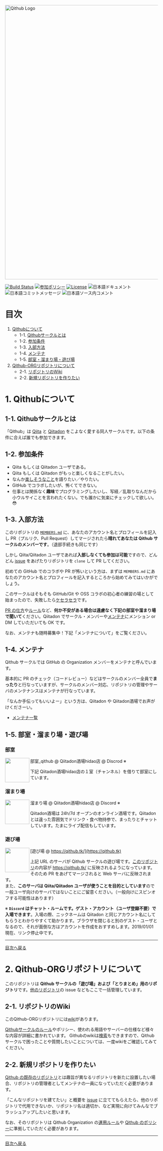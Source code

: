 <img title="Qithub LOGO" alt="Qithub Logo" src="https://github.com/Qithub-BOT/Qithub-ORG/raw/master/images/Banner_Qithub/Qithub-BOT-900x300.jpg" width="900">

[![Build Status](https://travis-ci.org/Qithub-BOT/Qithub-ORG.svg?branch=master)](https://travis-ci.org/Qithub-BOT/Qithub-ORG) [![参加ポリシー](http://img.shields.io/badge/policy-Qithub%203原則-blue.svg)](https://github.com/Qithub-BOT/Qithub-ORG/wiki/%E3%83%9D%E3%83%AA%E3%82%B7%E3%83%BC%E3%80%81%E3%82%B3%E3%83%B3%E3%82%BB%E3%83%97%E3%83%88) [![License](https://img.shields.io/badge/license-CC%20BY--SA%204.0-brightgreen.svg)](https://github.com/Qithub-BOT/Qithub-ORG/blob/master/Outline_Of_License.md) ![日本語ドキュメント](https://img.shields.io/badge/document-ja-brightgreen.svg) ![日本語コミットメッセージ](https://img.shields.io/badge/Commit%20message-ja-brightgreen.svg) ![日本語ソース内コメント](https://img.shields.io/badge/code%20comment-ja-brightgreen.svg)

<a id="toc"></a>
# 目次

1. [Qithubについて](#index1)
    - 1-1. [Qithubサークルとは](#index1-1)
    - 1-2. [参加条件](#index1-2)
    - 1-3. [入部方法](#index1-3)
    - 1-4. [メンテナ](#index1-4)
    - 1-5. [部室・溜まり場・遊び場](#index1-5)
1. [Qithub-ORGリポジトリについて](#index2)
    - 2-1. [リポジトリのWiki](#index2-1)
    - 2-2. [新規リポジトリを作りたい](#index2-2)

<a id="index1"></a>
# 1. Qithubについて

<a id="index1-1"></a>
## 1-1. Qithubサークルとは

「Qithub」は [Qiita](https://qiita.com/) と [Qiitadon](https://qiitadon.com/) をこよなく愛する同人サークルです。以下の条件に合えば誰でも参加できます。

<a id="index1-2"></a>
## 1-2. 参加条件

- Qiita もしくは Qiitadon ユーザである。
- Qiita もしくは Qiitadon がもっと楽しくなることがしたい。
- なんか[楽しそうなこと](https://github.com/Qithub-BOT/Qithub-ORG/issues/14)を語りたい／やりたい。
- GitHub でコラボしたいが、怖くてできない。
- 仕事とは関係なく**趣味**でプログラミングしたいし、写経／乱取りなんだから小ウルサイことを言われたくない。でも誰かに気楽にチェックして欲しい。😳

<a id="index1-3"></a>
## 1-3. 入部方法

このリポジトリの [`MEMBERS.md`](https://github.com/Qithub-BOT/Qithub-ORG/blob/master/MEMBERS.md) に、あなたのアカウント名とプロフィールを記入し PR（プルリク、Pull Request）してマージされたら**晴れてあなたは Qithub サークルのメンバーです**。（退部手続きも同じです）

しかし Qiita/Qiitadon ユーザであれば**入部しなくても参加は可能**ですので、どんどん [issue](https://github.com/Qithub-BOT/Qithub-ORG/issues) をあげたりリポジトリを `clone` して PR してください。

初めての GitHub でのコラボや PR が怖いという方は、まずは `MEMBERS.md` にあなたのアカウント名とプロフィールを記入するところから始めてみてはいかがでしょう。

このサークルはそもそも GitHub/Git や OSS コラボの初心者の練習の場として始まったので、失敗したら[ケセラセラ](https://ja.wiktionary.org/wiki/qu%C3%A9_ser%C3%A1,_ser%C3%A1)です。

[PR の仕方](https://github.com/Qithub-BOT/Qithub-ORG/wiki/%E3%83%96%E3%83%A9%E3%83%B3%E3%83%81%E3%80%81PR%E3%80%81%E3%83%9E%E3%83%BC%E3%82%B8%E3%81%AE%E3%83%AB%E3%83%BC%E3%83%AB)や[ルール](https://github.com/Qithub-BOT/Qithub-ORG/wiki/Qithub-ORG-%E3%81%AE%E3%83%AB%E3%83%BC%E3%83%AB)など、**何か不安がある場合は遠慮なく下記の部室や溜まり場で聞いて**ください。Qiitadon でサークル・メンバーや[メンテナ](https://github.com/orgs/Qithub-BOT/people)にメンション or DM していただいても OK です。

なお、メンテナも随時募集中！下記「メンテナについて」をご覧ください。

<a id="index1-4"></a>
## 1-4. メンテナ

Qithub サークルでは GitHub の Organization メンバーをメンテナと呼んでいます。

基本的に PR のチェック（コードレビュー）などはサークルのメンバー全員で**まったり**と行なっていますが、サークルのメンバー対応、リポジトリの管理やサーバのメンテナンスはメンテナが行なっています。

「なんか手伝ってもいいよー」という方は、Qiitadon や Qiitadon酒場でお声がけくださーい。

- [メンテナ一覧](https://github.com/orgs/Qithub-BOT/people)

<a id="index1-5"></a>
## 1-5. 部室・溜まり場・遊び場

### 部室

<img src="https://github.com/Qithub-BOT/Qithub-ORG/blob/master/images/Icon_Qithub/Qithub_500x500.png" width=80 align=left>  部室_qithub @ Qiitadon酒場hidao店 @ Discrod ※

下記 Qiitadon酒場hidao店の１室（チャンネル）を借りて部室にしています。

### 溜まり場

<img src="https://raw.githubusercontent.com/Qithub-BOT/Qithub-ORG/master/images/Icon_QiitadonBar/QiitadonBar-v2_512x512.png" width=80 align=left> 溜まり場 @ Qiitadon酒場hidao店 @ Discord ※

Qiitadon酒場は 24h/7d オープンのオンライン酒場です。Qiitadon とは違った雰囲気でドリンク・食べ物持参で、まったりとチャットしています。たまにライブ配信もしています。

### 遊び場

<img src="https://raw.githubusercontent.com/Qithub-BOT/Qithub-ORG/master/images/Icon_Qiitime/Qiitime_512x512.png" width=80 align=left> [遊び場 @ https://qithub.tk/](https://qithub.tk)

上記 URL のサーバが Qithub サークルの遊び場です。[このリポジトリ](https://github.com/Qithub-BOT/Qithub-ORG)の内容が https://qithub.tk/ に反映されるようになっています。そのため PR をあげてマージされると Web サーバに反映されます。<br>また、**このサーバは Qiita/Qiitadon ユーザが使うことを目的としています**ので一般ユーザ向けのサーバではないことにご留意ください。（一般向けにスピンオフする可能性はあります）

※ **`Discord` はチャット・ルームです。ゲスト・アカウント（ユーザ登録不要）で入場できます**。入場の際、ニックネームは Qiitadon と同じアカウント名にしてもらうとわかりやすくて助かります。ブラウザを閉じると別のゲスト・ユーザとなるので、それが面倒な方はアカウントを作成をおすすめします。2019/01/01 現在、リンク停止中です。

---
<a href="#toc">目次へ戻る</a>


<a id="index2"></a>
# 2. Qithub-ORGリポジトリについて

このリポジトリは **Qithub サークルの「遊び場」および「とりまとめ」用のリポジトリ**です。[他のリポジトリ](https://github.com/Qithub-BOT)の issue などもここで一括管理しています。

<a id="index2-1"></a>
## 2-1. リポジトリのWiki

このQithub-ORGリポジトリには[wiki](https://github.com/Qithub-BOT/Qithub-ORG/wiki)があります。

[Qithubサークルのルール](https://github.com/Qithub-BOT/Qithub-ORG/wiki/Qithub-ORG-%E3%81%AE%E3%83%AB%E3%83%BC%E3%83%AB)やポリシー、使われる用語やサーバーの仕様など様々な内容が詳細に書かれています。
Githubのwikiは[検索](https://github.com/Qithub-BOT/Qithub-ORG/search?q=%E3%83%AB%E3%83%BC%E3%83%AB&type=Wikis)もできますので、Qithubサークルで困ったことや質問したいことについては、一度wikiをご確認してみてください。

<a id="index2-2"></a>
## 2-2. 新規リポジトリを作りたい

[Qithub の既存のリポジトリ](https://github.com/Qithub-BOT)とは趣旨が異なるリポジトリを新たに設置したい場合、リポジトリの管理者としてメンテナの一員になっていただく必要があります。

「こんなリポジトリを建てたい」と概要を [issue](https://github.com/Qithub-BOT/Qithub-ORG/issues) に立ててもらえたら、他のリポジトリで代用できないか、リポジトリ名は適切か、など実現に向けてみんなでブラッシュアップしたいと思います。

なお、そのリポジトリは Qithub Organization の[運用ルール](https://github.com/Qithub-BOT/Qithub-ORG/wiki/Qithub-ORG-%E3%83%AB%E3%83%BC%E3%83%AB)や [Qithub のポリシー](https://github.com/Qithub-BOT/Qithub-ORG/wiki/%E3%83%9D%E3%83%AA%E3%82%B7%E3%83%BC%E3%80%81%E3%82%B3%E3%83%B3%E3%82%BB%E3%83%97%E3%83%88)に準拠していただく必要があります。

---
<a href="#toc">目次へ戻る</a>


